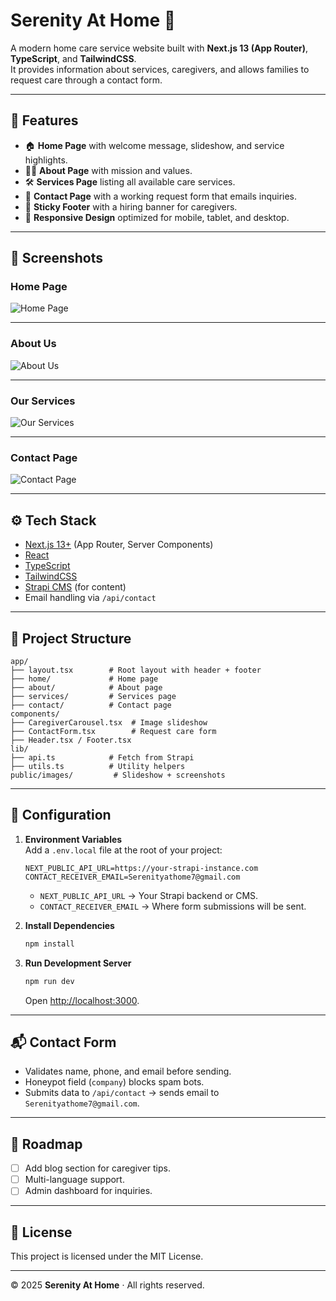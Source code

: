 # Serenity At Home 🌿

A modern home care service website built with **Next.js 13 (App Router)**, **TypeScript**, and **TailwindCSS**.  
It provides information about services, caregivers, and allows families to request care through a contact form.

---

## 🚀 Features

- 🏠 **Home Page** with welcome message, slideshow, and service highlights.
- 👩‍⚕️ **About Page** with mission and values.
- 🛠 **Services Page** listing all available care services.
- 📩 **Contact Page** with a working request form that emails inquiries.
- 📌 **Sticky Footer** with a hiring banner for caregivers.
- 📱 **Responsive Design** optimized for mobile, tablet, and desktop.

---

## 📸 Screenshots

### Home Page
![Home Page](public/images/home.png)

---

### About Us
![About Us](public/images/about.png)

---

### Our Services
![Our Services](public/images/services.png)

---

### Contact Page
![Contact Page](public/images/contact.png)

---

## ⚙️ Tech Stack

- [Next.js 13+](https://nextjs.org/) (App Router, Server Components)
- [React](https://reactjs.org/)
- [TypeScript](https://www.typescriptlang.org/)
- [TailwindCSS](https://tailwindcss.com/)
- [Strapi CMS](https://strapi.io/) (for content)
- Email handling via `/api/contact`

---

## 📂 Project Structure

```plaintext
app/
├── layout.tsx        # Root layout with header + footer
├── home/             # Home page
├── about/            # About page
├── services/         # Services page
├── contact/          # Contact page
components/
├── CaregiverCarousel.tsx  # Image slideshow
├── ContactForm.tsx        # Request care form
├── Header.tsx / Footer.tsx
lib/
├── api.ts            # Fetch from Strapi
├── utils.ts          # Utility helpers
public/images/         # Slideshow + screenshots
```

---

## 🔑 Configuration

1. **Environment Variables**  
   Add a `.env.local` file at the root of your project:

   ```env
   NEXT_PUBLIC_API_URL=https://your-strapi-instance.com
   CONTACT_RECEIVER_EMAIL=Serenityathome7@gmail.com
   ```

   * `NEXT_PUBLIC_API_URL` → Your Strapi backend or CMS.
   * `CONTACT_RECEIVER_EMAIL` → Where form submissions will be sent.

2. **Install Dependencies**

   ```bash
   npm install
   ```

3. **Run Development Server**

   ```bash
   npm run dev
   ```

   Open [http://localhost:3000](http://localhost:3000).

---

## 📬 Contact Form

* Validates name, phone, and email before sending.
* Honeypot field (`company`) blocks spam bots.
* Submits data to `/api/contact` → sends email to `Serenityathome7@gmail.com`.

---

## 📌 Roadmap

* [ ] Add blog section for caregiver tips.
* [ ] Multi-language support.
* [ ] Admin dashboard for inquiries.

---

## 📝 License

This project is licensed under the MIT License.

---

© 2025 **Serenity At Home** · All rights reserved.
